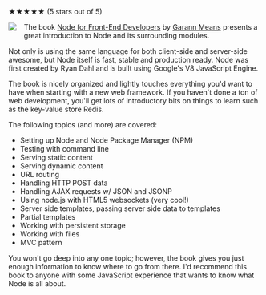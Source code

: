 <p>★★★★★ (<span itemprop="rating">5</span> stars out of 5)</p>

<img src='/static/img/blogpost_132/nodejs.gif' style='float:left; padding-right:15px; padding-bottom:5px;'>

The book [Node for Front-End Developers][1] by [Garann Means][2] presents a great introduction to Node and its surrounding modules.

Not only is using the same language for both client-side and server-side awesome, but Node itself is fast, stable and production ready.
Node was first created by Ryan Dahl and is built using Google's V8 JavaScript Engine.

The book is nicely organized and lightly touches everything you'd want to have when starting with a new web framework.
If you haven't done a ton of web development, you'll get lots of introductory bits on things to learn such as the key-value store Redis.

The following topics (and more) are covered:

  - Setting up Node and Node Package Manager (NPM)
  - Testing with command line
  - Serving static content
  - Serving dynamic content
  - URL routing
  - Handling HTTP POST data
  - Handling AJAX requests w/ JSON and JSONP
  - Using node.js with HTML5 websockets (very cool!)
  - Server side templates, passing server side data to templates
  - Partial templates
  - Working with persistent storage
  - Working with files
  - MVC pattern 

You won't go deep into any one topic; however, the book gives you just enough information to know where to go from there.
I'd recommend this book to anyone with some JavaScript experience that wants to know what Node is all about.

[1]: http://shop.oreilly.com/product/0636920023258.do
[2]: http://www.garann.com/dev/

